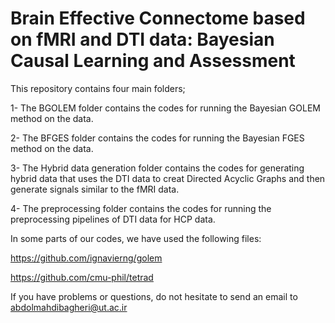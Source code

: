 # Brain Effective Connectome based on fMRI and DTI data: Bayesian Causal Learning and Assessment

This repository contains four main folders;

1- The BGOLEM folder contains the codes for running the Bayesian GOLEM method on the data.

2- The BFGES folder contains the codes for running the Bayesian FGES method on the data.

3- The Hybrid data generation folder contains the codes for generating hybrid data that uses the DTI data to creat Directed Acyclic Graphs and then generate signals similar to the fMRI data.

4- The preprocessing folder contains the codes for running the preprocessing pipelines of DTI data for HCP data.

In some parts of our codes, we  have used the following files:

https://github.com/ignavierng/golem

https://github.com/cmu-phil/tetrad



If you have problems or questions, do not hesitate to send an email to abdolmahdibagheri@ut.ac.ir
